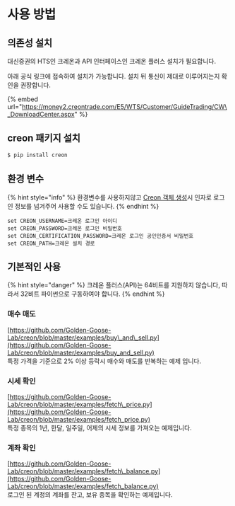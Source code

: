 # 사용 방법

## 의존성 설치

대신증권의 HTS인 크레온과 API 인터페이스인 크레온 플러스 설치가 필요합니다.

아래 공식 링크에 접속하여 설치가 가능합니다. 설치 뒤 통신이 제대로 이루어지는지 확인을 권장합니다.

{% embed url="https://money2.creontrade.com/E5/WTS/Customer/GuideTrading/CW\_DownloadCenter.aspx" %}

## creon 패키지 설치

```bash
$ pip install creon
```

## 환경 변수

{% hint style="info" %}
환경변수를 사용하지않고 [Creon 객체 생성](api-reference/core.md#creon)시 인자로 로그인 정보를 넘겨주어 사용할 수도 있습니다. 
{% endhint %}

```
set CREON_USERNAME=크레온 로그인 아이디
set CREON_PASSWORD=크레온 로그인 비밀번호
set CREON_CERTIFICATION_PASSWORD=크레온 로그인 공인인증서 비밀번호
set CREON_PATH=크레온 설치 경로
```

## 기본적인 사용

{% hint style="danger" %}
크레온 플러스\(API\)는 64비트를 지원하지 않습니다, 따라서 32비트 파이썬으로 구동하여야 합니다.
{% endhint %}

### 매수 매도

[https://github.com/Golden-Goose-Lab/creon/blob/master/examples/buy\_and\_sell.py](https://github.com/Golden-Goose-Lab/creon/blob/master/examples/buy_and_sell.py)  
특정 가격을 기준으로 2% 이상 등락시 매수와 매도를 반복하는 예제 입니다.

### 시세 확인

[https://github.com/Golden-Goose-Lab/creon/blob/master/examples/fetch\_price.py](https://github.com/Golden-Goose-Lab/creon/blob/master/examples/fetch_price.py)  
특정 종목의 1년, 한달,  일주일, 어제의 시세 정보를 가져오는 예제입니다.

### 계좌 확인

[https://github.com/Golden-Goose-Lab/creon/blob/master/examples/fetch\_balance.py](https://github.com/Golden-Goose-Lab/creon/blob/master/examples/fetch_balance.py)  
로그인 된 계정의 계좌를 잔고, 보유 종목을 확인하는 예제입니다.



